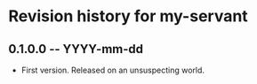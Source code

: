 # Revision history for my-servant

## 0.1.0.0 -- YYYY-mm-dd

* First version. Released on an unsuspecting world.
